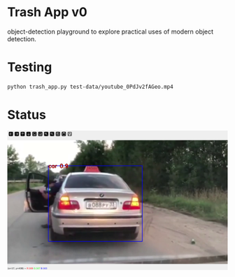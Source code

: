 
# Trash App v0

object-detection playground to explore practical uses of modern object detection.

# Testing

```bash
python trash_app.py test-data/youtube_0PdJv2fAGeo.mp4
```

# Status

![screencaps/02-18-test1.png](screencaps/02-18-test1.png)


